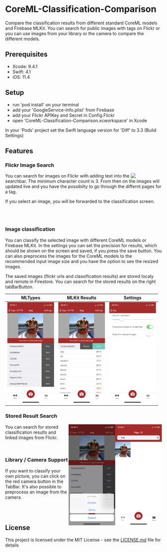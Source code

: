 # CoreML-Classification-Comparison
Compare the classification results from different standard CoreML models and Firebase MLKit. You can search for public images with tags on Flickr or you can use images from your library or the camera to compare the different models.

## Prerequisites
- Xcode: 9.4.1
- Swift: 4.1
- iOS: 11.4

## Setup 
- run 'pod install' on your terminal
- add your 'GoogleService-Info.plist' from Firebase
- add your Flickr APIKey and Secret in Config.Flickr
- open 'CoreML-Classification-Comparison.xcworkspace' in Xcode

In your 'Pods' project set the Swift language version for 'Diff' to 3.3 (Build Settings)

## Features
### Flickr Image Search
<img align="right" width="100" src="https://github.com/MSWagner/CoreML-Classification-Comparison/blob/master/Screenshots/FlickrSearch.PNG">

You can search for images on Flickr with adding text into the searchbar. The minimum character count is 3. From then on the images will updated live and you have the possibilty to go through the differnt pages for a tag.

If you select an image, you will be forwarded to the classification screen.

<br><br>

### Image classification
You can classify the selected image with different CoreML models or Firebase MLKit. In the settings you can set the precision for results, which should be shown on the screen and saved, if you press the save button. You can also preprocess the images for the CoreML models to the recommended input image size and you have the option to see the resized images. 

The saved images (flickr urls and classification results) are stored localy and remote in Firestore. You can search for the stored results on the right tabBarButton.

| MLTypes | MLKit Results | Settings |
|----------|-----------|-----------|
|<img src="https://github.com/MSWagner/CoreML-Classification-Comparison/blob/master/Screenshots/MLModelTypes.PNG" width="150">|<img src="https://github.com/MSWagner/CoreML-Classification-Comparison/blob/master/Screenshots/DogClassification.PNG" width="150">|<img src="https://github.com/MSWagner/CoreML-Classification-Comparison/blob/master/Screenshots/Settings.PNG" width="150">|

### Stored Result Search
<img align="right" src="https://github.com/MSWagner/CoreML-Classification-Comparison/blob/master/Screenshots/SearchSavedTags.PNG" width="150"><img align="right" src="https://github.com/MSWagner/CoreML-Classification-Comparison/blob/master/Screenshots/ImagePickerAction.PNG" width="150">

You can search for stored classification results and linked images from Flickr.

<br>

### Library / Camera Support

If you want to classify your own picture, you can click on the red camera button in the TabBar. It's also possible to preprocess an image from the camera.

<br><br>

## License
This project is licensed under the MIT License - see the [LICENSE.md](LICENSE.md) file for details
